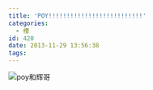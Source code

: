```yaml
---
title: 'POY!!!!!!!!!!!!!!!!!!!!!!!!!!'
categories:
  - 槽
id: 420
date: 2013-11-29 13:56:38
tags:
---
```


![poy和辉哥](http://i1061.photobucket.com/albums/t476/ov_beeshoot/44c8bba490815f271611d57735dbc003.jpg)